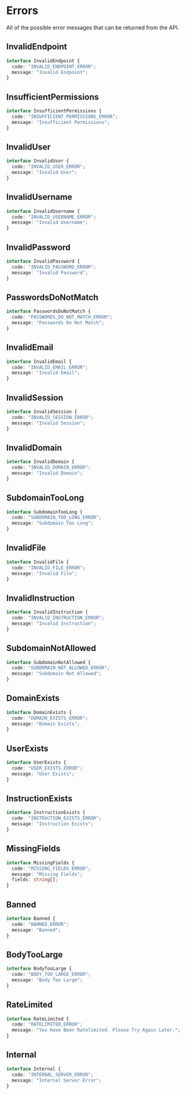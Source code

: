 # Errors

All of the possible error messages that can be returned from the API.

## InvalidEndpoint

```ts
interface InvalidEndpoint {
  code: "INVALID_ENDPOINT_ERROR";
  message: "Invalid Endpoint";
}
```

## InsufficientPermissions

```ts
interface InsufficientPermissions {
  code: "INSUFFICIENT_PERMISSIONS_ERROR";
  message: "Insufficient Permissions";
}
```

## InvalidUser

```ts
interface InvalidUser {
  code: "INVALID_USER_ERROR";
  message: "Invalid User";
}
```

## InvalidUsername

```ts
interface InvalidUsername {
  code: "INVALID_USERNAME_ERROR";
  message: "Invalid Username";
}
```

## InvalidPassword

```ts
interface InvalidPassword {
  code: "INVALID_PASSWORD_ERROR";
  message: "Invalid Password";
}
```

## PasswordsDoNotMatch

```ts
interface PasswordsDoNotMatch {
  code: "PASSWORDS_DO_NOT_MATCH_ERROR";
  message: "Passwords Do Not Match";
}
```

## InvalidEmail

```ts
interface InvalidEmail {
  code: "INVALID_EMAIL_ERROR";
  message: "Invalid Email";
}
```

## InvalidSession

```ts
interface InvalidSession {
  code: "INVALID_SESSION_ERROR";
  message: "Invalid Session";
}
```

## InvalidDomain

```ts
interface InvalidDomain {
  code: "INVALID_DOMAIN_ERROR";
  message: "Invalid Domain";
}
```

## SubdomainTooLong

```ts
interface SubdomainTooLong {
  code: "SUBDOMAIN_TOO_LONG_ERROR";
  message: "Subdomain Too Long";
}
```

## InvalidFile

```ts
interface InvalidFile {
  code: "INVALID_FILE_ERROR";
  message: "Invalid File";
}
```

## InvalidInstruction

```ts
interface InvalidInstruction {
  code: "INVALID_INSTRUCTION_ERROR";
  message: "Invalid Instruction";
}
```

## SubdomainNotAllowed

```ts
interface SubdomainNotAllowed {
  code: "SUBDOMAIN_NOT_ALLOWED_ERROR";
  message: "Subdomain Not Allowed";
}
```

## DomainExists

```ts
interface DomainExists {
  code: "DOMAIN_EXISTS_ERROR";
  message: "Domain Exists";
}
```

## UserExists

```ts
interface UserExists {
  code: "USER_EXISTS_ERROR";
  message: "User Exists";
}
```

## InstructionExists

```ts
interface InstructionExists {
  code: "INSTRUCTION_EXISTS_ERROR";
  message: "Instruction Exists";
}
```

## MissingFields

```ts
interface MissingFields {
  code: "MISSING_FIELDS_ERROR";
  message: "Missing Fields";
  fields: string[];
}
```

## Banned

```ts
interface Banned {
  code: "BANNED_ERROR";
  message: "Banned";
}
```

## BodyTooLarge

```ts
interface BodyTooLarge {
  code: "BODY_TOO_LARGE_ERROR";
  message: "Body Too Large";
}
```

## RateLimited

```ts
interface RateLimited {
  code: "RATELIMITED_ERROR";
  message: "You Have Been Ratelimited. Please Try Again Later.";
}
```

## Internal

```ts
interface Internal {
  code: "INTERNAL_SERVER_ERROR";
  message: "Internal Server Error";
}
```
